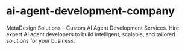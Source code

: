 # ai-agent-development-company
MetaDesign Solutions – Custom AI Agent Development Services. Hire expert AI agent developers to build intelligent, scalable, and tailored solutions for your business.
